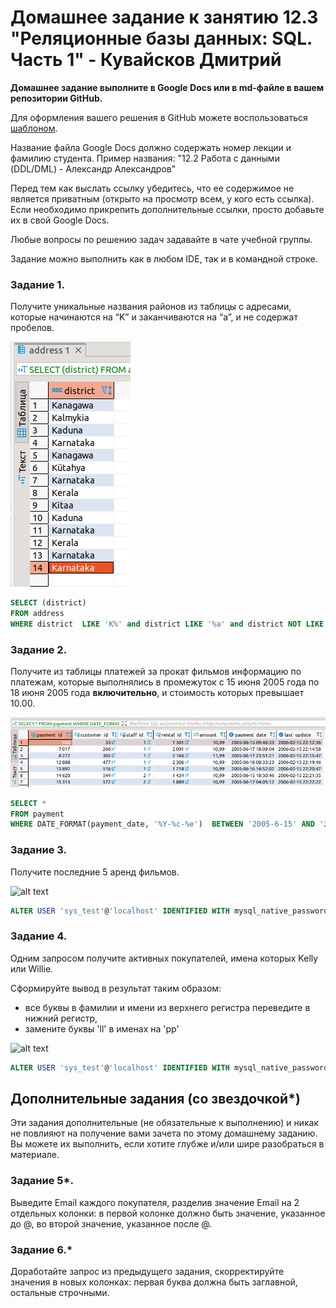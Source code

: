 # Домашнее задание к занятию 12.3 "Реляционные базы данных: SQL. Часть 1" - Кувайсков Дмитрий

**Домашнее задание выполните в Google Docs или в md-файле в вашем репозитории GitHub.** 

Для оформления вашего решения в GitHub можете воспользоваться [шаблоном](https://github.com/netology-code/sys-pattern-homework).

Название файла Google Docs должно содержать номер лекции и фамилию студента. Пример названия: "12.2 Работа с данными (DDL/DML) - Александр Александров"

Перед тем как выслать ссылку убедитесь, что ее содержимое не является приватным (открыто на просмотр всем, у кого есть ссылка). Если необходимо прикрепить дополнительные ссылки, просто добавьте их в свой Google Docs.

Любые вопросы по решению задач задавайте в чате учебной группы.

Задание можно выполнить как в любом IDE, так и в командной строке.

### Задание 1.

Получите уникальные названия районов из таблицы с адресами, которые начинаются на “K” и заканчиваются на “a”, и не содержат пробелов.

![alt text](https://github.com/Fameq/12.3-hw/blob/master/img/task1.png)

```sql
SELECT (district)
FROM address
WHERE district  LIKE 'K%' and district LIKE '%a' and district NOT LIKE '% %'; 
```

### Задание 2.

Получите из таблицы платежей за прокат фильмов информацию по платежам, которые выполнялись в промежуток с 15 июня 2005 года по 18 июня 2005 года **включительно**, 
и стоимость которых превышает 10.00.

![alt text](https://github.com/Fameq/12.3-hw/blob/master/img/task2.png)

```sql
SELECT *
FROM payment  
WHERE DATE_FORMAT(payment_date, '%Y-%c-%e')  BETWEEN '2005-6-15' AND '2005-6-18' AND amount > 10;
```

### Задание 3.

Получите последние 5 аренд фильмов.

![alt text](https://github.com/Fameq/12.3-hw//img/master/task3.png)

```sql
ALTER USER 'sys_test'@'localhost' IDENTIFIED WITH mysql_native_password BY 'password';
```

### Задание 4.

Одним запросом получите активных покупателей, имена которых Kelly или Willie. 

Сформируйте вывод в результат таким образом:
- все буквы в фамилии и имени из верхнего регистра переведите в нижний регистр,
- замените буквы 'll' в именах на 'pp'

![alt text](https://github.com/Fameq/12.3-hw//img/master/task4.png)

```sql
ALTER USER 'sys_test'@'localhost' IDENTIFIED WITH mysql_native_password BY 'password';
```
 
## Дополнительные задания (со звездочкой*)
Эти задания дополнительные (не обязательные к выполнению) и никак не повлияют на получение вами зачета по этому домашнему заданию. Вы можете их выполнить, если хотите глубже и/или шире разобраться в материале.

### Задание 5*.

Выведите Email каждого покупателя, разделив значение Email на 2 отдельных колонки: в первой колонке должно быть значение, указанное до @, во второй значение, указанное после @.

### Задание 6.*

Доработайте запрос из предыдущего задания, скорректируйте значения в новых колонках: первая буква должна быть заглавной, остальные строчными.

